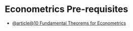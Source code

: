 # Econometrics Pre-requisites

- [@article@10 Fundamental Theorems for Econometrics](https://bookdown.org/ts_robinson1994/10EconometricTheorems/)

